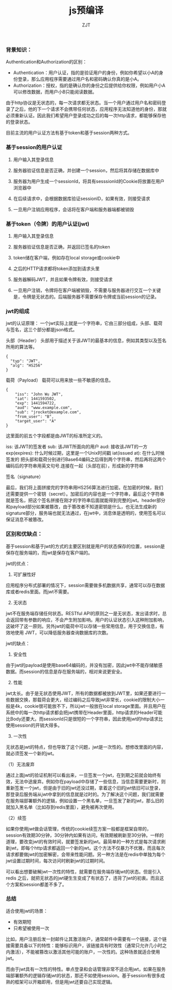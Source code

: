 ﻿---
layout: post
title: "js预编译"
subtitle: ""
author: "ZJT"
header-style: text
tags:
  - js
---

### 背景知识：

Authentication和Authorization的区别：
- Authentication：用户认证，指的是验证用户的身份，例如你希望以小A的身份登录，那么应用程序需要通过用户名和密码确认你真的是小A。
- Authorization：授权，指的是确认你的身份之后提供给你权限，例如用户小A可以修改数据，而用户小B只能阅读数据。

由于http协议是无状态的，每一次请求都无状态。当一个用户通过用户名和密码登录了之后，他的下一个请求不会携带任何状态，应用程序无法知道他的身份，那就必须重新认证。因此我们希望用户登录成功之后的每一次http请求，都能够保存他的登录状态。

目前主流的用户认证方法有基于token和基于session两种方式。

### 基于session的用户认证

1. 用户输入其登录信息

2. 服务器验证信息是否正确，并创建一个session，然后将其存储在数据库中

3. 服务器为用户生成一个sessionId，将具有sesssionId的Cookie将放置在用户浏览器中

4. 在后续请求中，会根据数据库验证sessionID，如果有效，则接受请求

5. 一旦用户注销应用程序，会话将在客户端和服务器端都被销毁

### 基于token（令牌）的用户认证(jwt)

1. 用户输入其登录信息

2. 服务器验证信息是否正确，并返回已签名的token

3. token储在客户端，例如存在local storage或cookie中

4. 之后的HTTP请求都将token添加到请求头里

5. 服务器解码JWT，并且如果令牌有效，则接受请求

6. 一旦用户注销，令牌将在客户端被销毁，不需要与服务器进行交互一个关键是，令牌是无状态的。后端服务器不需要保存令牌或当前session的记录。

### jwt的组成

jwt的认证原理：
一个jwt实际上就是一个字符串，它由三部分组成，头部、载荷与签名，这三个部分都是json格式。

头部（Header）
头部用于描述关于该JWT的最基本的信息，例如其类型以及签名所用的算法等。
```
{
  "typ": "JWT",
  "alg": "HS256"
}
```
载荷（Payload）  载荷可以用来放一些不敏感的信息。
```
{
    "iss": "John Wu JWT",
    "iat": 1441593502,
    "exp": 1441594722,
    "aud": "www.example.com",
    "sub": "jrocket@example.com",
    "from_user": "B",
    "target_user": "A"
}
```
这里面的前五个字段都是由JWT的标准所定义的。

iss: 该JWT的签发者
sub: 该JWT所面向的用户
aud: 接收该JWT的一方
exp(expires): 什么时候过期，这里是一个Unix时间戳
iat(issued at): 在什么时候签发的
把头部和载荷分别进行Base64编码之后得到两个字符串，然后再将这两个编码后的字符串用英文句号.连接在一起（头部在前），形成新的字符串

签名（signature）

最后，我们将上面拼接完的字符串用HS256算法进行加密。在加密的时候，我们还需要提供一个密钥（secret）。加密后的内容也是一个字符串，最后这个字符串就是签名，把这个签名拼接在刚才的字符串后面就能得到完整的jwt。header部分和payload部分如果被篡改，由于篡改者不知道密钥是什么，也无法生成新的signature部分，服务端也就无法通过，在jwt中，消息体是透明的，使用签名可以保证消息不被篡改。

### 区别和优缺点：

基于session和基于jwt的方式的主要区别就是用户的状态保存的位置，session是保存在服务端的，而jwt是保存在客户端的。

jwt的优点：
1. 可扩展性好

应用程序分布式部署的情况下，session需要做多机数据共享，通常可以存在数据库或者redis里面。而jwt不需要。

2. 无状态

jwt不在服务端存储任何状态。RESTful API的原则之一是无状态，发出请求时，总会返回带有参数的响应，不会产生附加影响。用户的认证状态引入这种附加影响，这破坏了这一原则。另外jwt的载荷中可以存储一些常用信息，用于交换信息，有效地使用 JWT，可以降低服务器查询数据库的次数。


jwt的缺点：
1. 安全性

由于jwt的payload是使用base64编码的，并没有加密，因此jwt中不能存储敏感数据。而session的信息是存在服务端的，相对来说更安全。

2. 性能

jwt太长。由于是无状态使用JWT，所有的数据都被放到JWT里，如果还要进行一些数据交换，那载荷会更大，经过编码之后导致jwt非常长，cookie的限制大小一般是4k，cookie很可能放不下，所以jwt一般放在local storage里面。并且用户在系统中的每一次http请求都会把jwt携带在Header里面，http请求的Header可能比Body还要大。而sessionId只是很短的一个字符串，因此使用jwt的http请求比使用session的开销大得多。

3. 一次性

无状态是jwt的特点，但也导致了这个问题，jwt是一次性的。想修改里面的内容，就必须签发一个新的jwt。

（1）无法废弃

通过上面jwt的验证机制可以看出来，一旦签发一个jwt，在到期之前就会始终有效，无法中途废弃。例如你在payload中存储了一些信息，当信息需要更新时，则重新签发一个jwt，但是由于旧的jwt还没过期，拿着这个旧的jwt依旧可以登录，那登录后服务端从jwt中拿到的信息就是过时的。为了解决这个问题，我们就需要在服务端部署额外的逻辑，例如设置一个黑名单，一旦签发了新的jwt，那么旧的就加入黑名单（比如存到redis里面），避免被再次使用。

（2）续签

如果你使用jwt做会话管理，传统的cookie续签方案一般都是框架自带的，session有效期30分钟，30分钟内如果有访问，有效期被刷新至30分钟。一样的道理，要改变jwt的有效时间，就要签发新的jwt。最简单的一种方式是每次请求刷新jwt，即每个http请求都返回一个新的jwt。这个方法不仅暴力不优雅，而且每次请求都要做jwt的加密解密，会带来性能问题。另一种方法是在redis中单独为每个jwt设置过期时间，每次访问时刷新jwt的过期时间。

 

可以看出想要破解jwt一次性的特性，就需要在服务端存储jwt的状态。但是引入 redis 之后，就把无状态的jwt硬生生变成了有状态了，违背了jwt的初衷。而且这个方案和session都差不多了。

### 总结

适合使用jwt的场景：

- 有效期短
- 只希望被使用一次  

比如，用户注册后发一封邮件让其激活账户，通常邮件中需要有一个链接，这个链接需要具备以下的特性：能够标识用户，该链接具有时效性（通常只允许几小时之内激活），不能被篡改以激活其他可能的账户，一次性的。这种场景就适合使用jwt。

而由于jwt具有一次性的特性。单点登录和会话管理非常不适合用jwt，如果在服务端部署额外的逻辑存储jwt的状态，那还不如使用session。基于session有很多成熟的框架可以开箱即用，但是用jwt还要自己实现逻辑。














